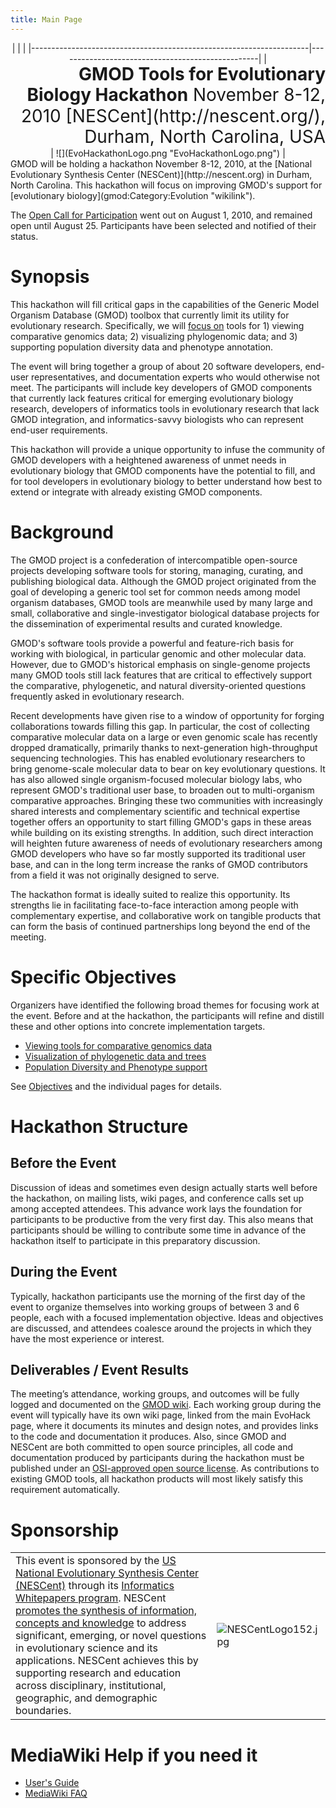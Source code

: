 ```yaml
---
title: Main Page
---
```


<center>
|                                                                     |                                                  |
|---------------------------------------------------------------------|--------------------------------------------------|
| <div style="text-align: right; font-size: 200%; line-height: 120%"> 
 <b>GMOD Tools for                                                    
 Evolutionary Biology Hackathon</b>                                   
 November 8-12, 2010                                                  
 [NESCent](http://nescent.org/), Durham, North Carolina, USA          
                                                                      
 </div>                                                               | ![](EvoHackathonLogo.png "EvoHackathonLogo.png") |

</center>
GMOD will be holding a hackathon November 8-12, 2010, at the [National
Evolutionary Synthesis Center (NESCent)](http://nescent.org) in Durham,
North Carolina. This hackathon will focus on improving GMOD's support
for [evolutionary biology](gmod:Category:Evolution "wikilink").

The [Open Call for
Participation](gmod:GMOD_Evo_Hackathon_Open_Call "wikilink") went out on
August 1, 2010, and remained open until August 25. Participants have
been selected and notified of their status.

Synopsis
========

This hackathon will fill critical gaps in the capabilities of the
Generic Model Organism Database (GMOD) toolbox that currently limit its
utility for evolutionary research. Specifically, we will [focus
on](#Specific_Objectives "wikilink") tools for 1) viewing comparative
genomics data; 2) visualizing phylogenomic data; and 3) supporting
population diversity data and phenotype annotation.

The event will bring together a group of about 20 software developers,
end-user representatives, and documentation experts who would otherwise
not meet. The participants will include key developers of GMOD
components that currently lack features critical for emerging
evolutionary biology research, developers of informatics tools in
evolutionary research that lack GMOD integration, and informatics-savvy
biologists who can represent end-user requirements.

This hackathon will provide a unique opportunity to infuse the community
of GMOD developers with a heightened awareness of unmet needs in
evolutionary biology that GMOD components have the potential to fill,
and for tool developers in evolutionary biology to better understand how
best to extend or integrate with already existing GMOD components.

Background
==========

The GMOD project is a confederation of intercompatible open-source
projects developing software tools for storing, managing, curating, and
publishing biological data. Although the GMOD project originated from
the goal of developing a generic tool set for common needs among model
organism databases, GMOD tools are meanwhile used by many large and
small, collaborative and single-investigator biological database
projects for the dissemination of experimental results and curated
knowledge.

GMOD's software tools provide a powerful and feature-rich basis for
working with biological, in particular genomic and other molecular data.
However, due to GMOD's historical emphasis on single-genome projects
many GMOD tools still lack features that are critical to effectively
support the comparative, phylogenetic, and natural diversity-oriented
questions frequently asked in evolutionary research.

Recent developments have given rise to a window of opportunity for
forging collaborations towards filling this gap. In particular, the cost
of collecting comparative molecular data on a large or even genomic
scale has recently dropped dramatically, primarily thanks to
next-generation high-throughput sequencing technologies. This has
enabled evolutionary researchers to bring genome-scale molecular data to
bear on key evolutionary questions. It has also allowed single
organism-focused molecular biology labs, who represent GMOD's
traditional user base, to broaden out to multi-organism comparative
approaches. Bringing these two communities with increasingly shared
interests and complementary scientific and technical expertise together
offers an opportunity to start filling GMOD's gaps in these areas while
building on its existing strengths. In addition, such direct interaction
will heighten future awareness of needs of evolutionary researchers
among GMOD developers who have so far mostly supported its traditional
user base, and can in the long term increase the ranks of GMOD
contributors from a field it was not originally designed to serve.

The hackathon format is ideally suited to realize this opportunity. Its
strengths lie in facilitating face-to-face interaction among people with
complementary expertise, and collaborative work on tangible products
that can form the basis of continued partnerships long beyond the end of
the meeting.

Specific Objectives
===================

Organizers have identified the following broad themes for focusing work
at the event. Before and at the hackathon, the participants will refine
and distill these and other options into concrete implementation
targets.

-   [Viewing tools for comparative genomics
    data](Comparative_Genomics_Visualization "wikilink")
-   [Visualization of phylogenetic data and
    trees](Phylogenetics_and_Tree_Visualization "wikilink")
-   [Population Diversity and Phenotype
    support](Diversity_and_Phenotypes "wikilink")

See [Objectives](Objectives "wikilink") and the individual pages for
details.

Hackathon Structure
===================

Before the Event
----------------

Discussion of ideas and sometimes even design actually starts well
before the hackathon, on mailing lists, wiki pages, and conference calls
set up among accepted attendees. This advance work lays the foundation
for participants to be productive from the very first day. This also
means that participants should be willing to contribute some time in
advance of the hackathon itself to participate in this preparatory
discussion.

During the Event
----------------

Typically, hackathon participants use the morning of the first day of
the event to organize themselves into working groups of between 3 and 6
people, each with a focused implementation objective. Ideas and
objectives are discussed, and attendees coalesce around the projects in
which they have the most experience or interest.

Deliverables / Event Results
----------------------------

The meeting’s attendance, working groups, and outcomes will be fully
logged and documented on the [GMOD wiki](gmod:Main_Page "wikilink").
Each working group during the event will typically have its own wiki
page, linked from the main EvoHack page, where it documents its minutes
and design notes, and provides links to the code and documentation it
produces. Also, since GMOD and NESCent are both committed to open source
principles, all code and documentation produced by participants during
the hackathon must be published under an [OSI-approved open source
license](http://www.opensource.org/licenses/category). As contributions
to existing GMOD tools, all hackathon products will most likely satisfy
this requirement automatically.

Sponsorship
===========

|                                                                                                                                                                                                                                                                                                                                                                                                                                                                                                                                                                                  |                                              |
|----------------------------------------------------------------------------------------------------------------------------------------------------------------------------------------------------------------------------------------------------------------------------------------------------------------------------------------------------------------------------------------------------------------------------------------------------------------------------------------------------------------------------------------------------------------------------------|----------------------------------------------|
| This event is sponsored by the [US National Evolutionary Synthesis Center (NESCent)](http://www.nescent.org/) through its [Informatics Whitepapers program](http://www.nescent.org/informatics/whitepapers.php). NESCent [promotes the synthesis of information, concepts and knowledge](http://www.nescent.org/science/proposals.php) to address significant, emerging, or novel questions in evolutionary science and its applications. NESCent achieves this by supporting research and education across disciplinary, institutional, geographic, and demographic boundaries. | ![](NESCentLogo152.jpg "NESCentLogo152.jpg") |

MediaWiki Help if you need it
=============================

-   [User's
    Guide](http://meta.wikipedia.org/wiki/MediaWiki_User%27s_Guide)
-   [MediaWiki FAQ](http://www.mediawiki.org/wiki/Help:FAQ)

